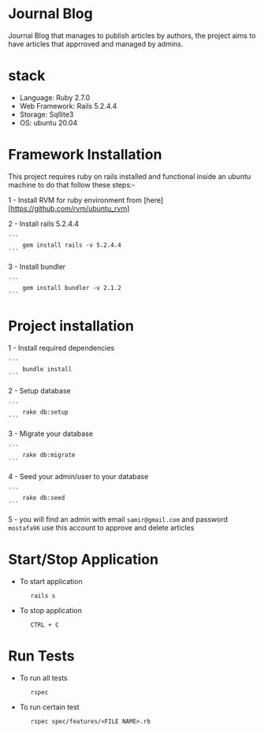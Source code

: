 # Journal Blog

Journal Blog that manages to publish articles by authors, the project aims to have articles that apprroved and managed by admins.


# stack 

- Language: Ruby 2.7.0
- Web Framework: Rails 5.2.4.4
- Storage: Sqllite3
- OS: ubuntu 20.04

# Framework Installation
 
 This project requires ruby on rails installed and functional inside an ubuntu machine to do that follow these steps:- 

 1 - Install RVM for ruby environment from [here][https://github.com/rvm/ubuntu_rvm]

 
 2 - Install rails 5.2.4.4


    ```
        gem install rails -v 5.2.4.4
    ```


 3 - Install bundler 


    ```
        gem install bundler -v 2.1.2
    ```

# Project installation 

 1 - Install required dependencies


    ```
        bundle install 
    ```

 2 - Setup database


    ```
        rake db:setup
    ```


 3 - Migrate your database


    ```
        rake db:migrate
    ```


4 - Seed your admin/user to your database


    ```
        rake db:seed
    ```


5 - you will find an admin with email `samir@gmail.com` and password `mostafa96` use this account to approve and delete articles

# Start/Stop Application

* To start application 


    ```
       rails s
    ```


* To stop application 


    ```
       CTRL + C
    ```

# Run Tests

* To run all tests 


    ```
       rspec
    ```



* To run certain test 


    ```
       rspec spec/features/<FILE NAME>.rb
    ```
